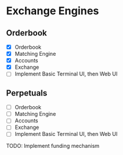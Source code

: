 # Exchange Engines

## Orderbook
- [X] Orderbook
- [X] Matching Engine
- [X] Accounts
- [X] Exchange
- [ ] Implement Basic Terminal UI, then Web UI

## Perpetuals

- [ ] Orderbook
- [ ] Matching Engine
- [ ] Accounts
- [ ] Exchange
- [ ] Implement Basic Terminal UI, then Web UI

TODO: Implement funding mechanism
